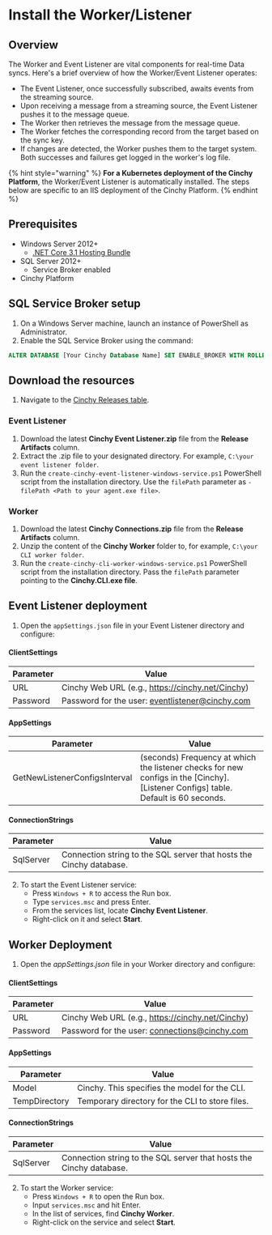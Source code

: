 # Install the Worker/Listener

## Overview

The Worker and Event Listener are vital components for real-time Data syncs. Here's a brief overview of how the Worker/Event Listener operates:

- The Event Listener, once successfully subscribed, awaits events from the streaming source.
- Upon receiving a message from a streaming source, the Event Listener pushes it to the message queue.
- The Worker then retrieves the message from the message queue.
- The Worker fetches the corresponding record from the target based on the sync key.
- If changes are detected, the Worker pushes them to the target system. Both successes and failures get logged in the worker's log file.

{% hint style="warning" %}
**For a Kubernetes deployment of the Cinchy Platform**, the Worker/Event Listener is automatically installed. The steps below are specific to an IIS deployment of the Cinchy Platform.
{% endhint %}

## Prerequisites

- Windows Server 2012+
  - [.NET Core 3.1 Hosting Bundle](https://dotnet.microsoft.com/download/dotnet-core/2.1)
- SQL Server 2012+
  - Service Broker enabled
- Cinchy Platform

## SQL Service Broker setup

1. On a Windows Server machine, launch an instance of PowerShell as Administrator.
2. Enable the SQL Service Broker using the command:

```sql
ALTER DATABASE [Your Cinchy Database Name] SET ENABLE_BROKER WITH ROLLBACK IMMEDIATE;
```

## Download the resources

1. Navigate to the [Cinchy Releases table](https://cinchy.net/Tables/1477?rowHeight=Expanded).

### Event Listener

1. Download the latest **Cinchy Event Listener.zip** file from the **Release Artifacts** column.
2. Extract the .zip file to your designated directory. For example, `C:\your event listener folder`.
3. Run the `create-cinchy-event-listener-windows-service.ps1` PowerShell script from the installation directory. Use the `filePath` parameter as `-filePath <Path to your agent.exe file>`.

### Worker

1. Download the latest **Cinchy Connections.zip** file from the **Release Artifacts** column.
2. Unzip the content of the **Cinchy Worker** folder to, for example, `C:\your CLI worker folder`.
3. Run the `create-cinchy-cli-worker-windows-service.ps1` PowerShell script from the installation directory. Pass the `filePath` parameter pointing to the **Cinchy\.CLI.exe file**.

## Event Listener deployment

1. Open the `appSettings.json` file in your Event Listener directory and configure:

  #### ClientSettings

  <!-- vale off -->

  | Parameter | Value                                               |
  | --------- | --------------------------------------------------- |
  | URL       | Cinchy Web URL (e.g., https://cinchy.net/Cinchy)    |
  | Password  | Password for the user: eventlistener@cinchy.com     |

  <!-- vale on -->

  #### AppSettings

  | Parameter                     | Value                                                                                                             |
  | ----------------------------- | ----------------------------------------------------------------------------------------------------------------- |
  | GetNewListenerConfigsInterval | (seconds) Frequency at which the listener checks for new configs in the \[Cinchy].\[Listener Configs] table. Default is 60 seconds. |

  #### ConnectionStrings

  | Parameter | Value                                                                        |
  | --------- | ---------------------------------------------------------------------------- |
  | SqlServer | Connection string to the SQL server that hosts the Cinchy database.          |

2. To start the Event Listener service:
    - Press `Windows + R` to access the Run box.
    - Type `services.msc` and press Enter.
    - From the services list, locate **Cinchy Event Listener**.
    - Right-click on it and select **Start**.

## Worker Deployment

1. Open the _appSettings.json_ file in your Worker directory and configure:

  #### ClientSettings

  <!-- vale off -->

  | Parameter | Value                                            |
  | --------- | ------------------------------------------------ |
  | URL       | Cinchy Web URL (e.g., https://cinchy.net/Cinchy) |
  | Password  | Password for the user: connections@cinchy.com    |

  <!-- vale on -->

  #### AppSettings

  | Parameter     | Value                                      |
  | ------------- | ------------------------------------------ |
  | Model         | Cinchy. This specifies the model for the CLI. |
  | TempDirectory | Temporary directory for the CLI to store files. |

  #### ConnectionStrings

  | Parameter | Value                                                                        |
  | --------- | ---------------------------------------------------------------------------- |
  | SqlServer | Connection string to the SQL server that hosts the Cinchy database.          |

2. To start the Worker service:
    - Press `Windows + R` to open the Run box.
    - Input `services.msc` and hit Enter.
    - In the list of services, find **Cinchy Worker**.
    - Right-click on the service and select **Start**.
